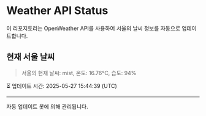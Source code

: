 
# Weather API Status

이 리포지토리는 OpenWeather API를 사용하여 서울의 날씨 정보를 자동으로 업데이트합니다.

## 현재 서울 날씨
> 서울의 현재 날씨: mist, 온도: 16.76°C, 습도: 94%

⏳ 업데이트 시간: 2025-05-27 15:44:39 (UTC)

---
자동 업데이트 봇에 의해 관리됩니다.
